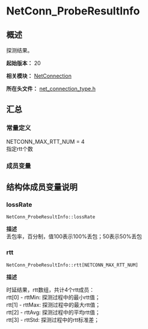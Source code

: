 # NetConn_ProbeResultInfo

## 概述

探测结果。

**起始版本：** 20

**相关模块：** [NetConnection](capi-netconnection.md)

**所在头文件：**  [net_connection_type.h](capi-net-connection-type-h.md)

## 汇总


### 常量定义
NETCONN_MAX_RTT_NUM = 4
<br>指定rtt个数
### 成员变量




## 结构体成员变量说明


### lossRate

```
NetConn_ProbeResultInfo::lossRate
```
**描述**<br>
丢包率，百分制，值100表示100%丢包；50表示50%丢包
### rtt
```
NetConn_ProbeResultInfo::rtt[NETCONN_MAX_RTT_NUM]
```
**描述**

时延结果，rtt数组，共计4个rtt成员：<br>
rtt[0] - rttMin: 探测过程中的最小rtt值；<br>
rtt[1] - rttMax: 探测过程中的最大rtt值；<br>
rtt[2] - rttAvg: 探测过程中的平均rtt值；<br>
rtt[3] - rttStd: 探测过程中的rtt标准差；